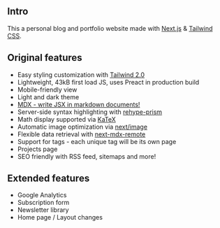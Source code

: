 ## Intro

This a personal blog and portfolio website made with [Next.js](https://nextjs.org/) & [Tailwind CSS](https://tailwindcss.com/).

## Original features

- Easy styling customization with [Tailwind 2.0](https://blog.tailwindcss.com/tailwindcss-v2)
- Lightweight, 43kB first load JS, uses Preact in production build
- Mobile-friendly view
- Light and dark theme
- [MDX - write JSX in markdown documents!](https://mdxjs.com/)
- Server-side syntax highlighting with [rehype-prism](https://github.com/mapbox/rehype-prism)
- Math display supported via [KaTeX](https://katex.org/)
- Automatic image optimization via [next/image](https://nextjs.org/docs/basic-features/image-optimization)
- Flexible data retrieval with [next-mdx-remote](https://github.com/hashicorp/next-mdx-remote)
- Support for tags - each unique tag will be its own page
- Projects page
- SEO friendly with RSS feed, sitemaps and more!

## Extended features

- Google Analytics
- Subscription form
- Newsletter library
- Home page / Layout changes
